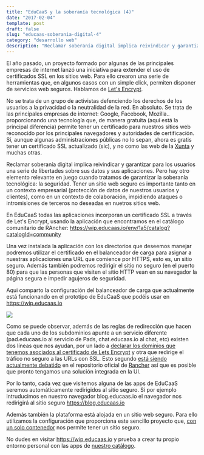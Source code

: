 ```yaml
---
title: "EduCaaS y la soberanía tecnológica (4)"
date: "2017-02-04"
template: post
draft: false
slug: "educaas-soberania-digital-4"
category: "desarrollo web"
description: "Reclamar soberanía digital implica reivindicar y garantizar para los usuarios una serie de libertades sobre sus datos y sus aplicaciones. Pero hay otro elemento relevante en juego cuando tratamos de garantizar la soberanía tecnológica: la seguridad. Tener un sitio web seguro es importante tanto en un contexto empresarial (protección de datos de nuestros usuarios y clientes), como en un contexto de colaboración, impidiendo ataques o intromisiones de terceros no deseadas en nuetros sitios web."
---
```


El año pasado, un proyecto formado por algunas de las principales empresas de internet lanzó una iniciativa para extender el uso de certificados SSL en los sitios web. Para ello crearon una serie de herramientas que, en algunos casos con un simple click, permiten disponer de servicios web seguros. Hablamos de [Let's Encrypt](https://letsencrypt.org/).

No se trata de un grupo de activistas defenciendo los derechos de los usuarios a la privacidad o la neutralidad de la red. En absoluto. Se trata de las principales empresas de internet: Google, Facebook, Mozilla.. proporcionando una tecnología que, de manera gratuita (aquí está la principal diferencia) permite tener un certificado para nuestros sitios web reconocido por los principales navegadores y autoridades de certificación. Sí, aunque algunas administraciones públicas no lo sepan, ahora es gratis tener un certificado SSL actualizado (sic), y no como las web de la [Xunta](https://xunta.es) y muchas otras.

Reclamar soberanía digital implica reivindicar y garantizar para los usuarios una serie de libertades sobre sus datos y sus aplicaciones. Pero hay otro elemento relevante en juego cuando tratamos de garantizar la soberanía tecnológica: la seguridad. Tener un sitio web seguro es importante tanto en un contexto empresarial (protección de datos de nuestros usuarios y clientes), como en un contexto de colaboración, impidiendo ataques o intromisiones de terceros no deseadas en nuetros sitios web.

En EduCaaS todas las aplicaciones incorporan un certificado SSL a través de Let's Encrypt, usando la aplicación que encontramos en el catálogo comunitario de RAncher: https://wip.educaas.io/env/1a5/catalog?catalogId=community

Una vez instalada la aplicación con los directorios que deseemos manejar podremos utilizar el certificado en el balanceador de carga para asignar a nuestras aplicaciones una URL que comience por HTTPS, esto es, un sitio seguro. Además también podremos redirigir el sitio no seguro (en el puerto 80) para que las personas que visiten el sitio HTTP vean en su navegador la página segura e impedir agujeros de seguridad.

Aqui comparto la configuración del balanceador de carga que actualmente está funcionando en el prototipo de EduCaaS que podéis usar en https://wip.educaas.io

![](/media/reglas_lb.png)

Como se puede observar, además de las reglas de redirección que hacen que cada uno de los subdominios apunte a un servicio diferente (pad.educaas.io al servicio de Pads, chat.educaas.io al chat, etc) existen dos líneas que nos ayudan, por un lado a [declarar los dominios que tenemos asociados al certificado de Lets Encrypt](https://github.com/janeczku/rancher-letsencrypt#http) y otra que redirige el tráfico no seguro a las URLs con SSL. Esto segundo [está siendo actualmente debatido](https://github.com/rancher/rancher/issues/3505) en el repositorio oficial de [Rancher](https://rancher.com) así que es posible que pronto tengamos una solución integrada en la UI.

Por lo tanto, cada vez que visitemos alguna de las apps de EduCaaS seremos automáticamente redirigidos al sitio seguro. Si por ejemplo intruducimos en nuestro navegador blog.educaas.io el navegador nos redirigirá al sitio seguro https://blog.educaas.io

Además también la plataforma está alojada en un sitio web seguro. Para ello utilizamos la configuración que proporciona este sencillo proyecto que, [con un solo contenedor](https://getcarina.com/blog/push-button-lets-encrypt/) nos permite tener un sitio seguro.

No dudes en visitar https://wip.educaas.io y prueba a crear tu propio entorno personal con las apps de [nuestro catálogo](https://wip.educaas.io/env/1a5/catalog?catalogId=EduCaaS).
